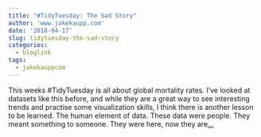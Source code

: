 ```yaml
---
title: "#TidyTuesday: The Sad Story"
author: 'www.jakekaupp.com'
date: '2018-04-17'
slug: tidytuesday-the-sad-story
categories:
  - bloglink
tags:
  - jakekauppcom
---
```


This weeks #TidyTuesday is all about global mortality rates. I’ve looked at datasets like this before, and while they are a great way to see interesting trends and practise some visualization skills, I think there is another lesson to be learned. The human element of data. These data were people. They meant something to someone. They were here, now they are[... <i class="fas fa-external-link-alt"></i>](http://www.jakekaupp.com/post/tidytuesday-the-sad-story/)

